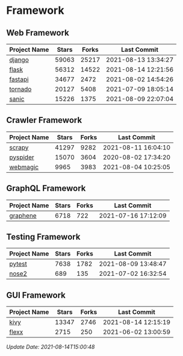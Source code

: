 # Framework

## Web Framework
| Project Name | Stars | Forks | Last Commit |
| ------------ | ----- | ----- | ----------- |
| [django](https://github.com/django/django) | 59063 | 25217 | 2021-08-13 13:34:27 |
| [flask](https://github.com/pallets/flask) | 56312 | 14522 | 2021-08-14 12:21:56 |
| [fastapi](https://github.com/tiangolo/fastapi) | 34677 | 2472 | 2021-08-02 14:54:26 |
| [tornado](https://github.com/tornadoweb/tornado) | 20127 | 5408 | 2021-07-09 18:05:14 |
| [sanic](https://github.com/sanic-org/sanic) | 15226 | 1375 | 2021-08-09 22:07:04 |

## Crawler Framework
| Project Name | Stars | Forks | Last Commit |
| ------------ | ----- | ----- | ----------- |
| [scrapy](https://github.com/scrapy/scrapy) | 41297 | 9282 | 2021-08-11 16:04:10 |
| [pyspider](https://github.com/binux/pyspider) | 15070 | 3604 | 2020-08-02 17:34:20 |
| [webmagic](https://github.com/code4craft/webmagic) | 9965 | 3983 | 2021-08-04 10:25:05 |

## GraphQL Framework
| Project Name | Stars | Forks | Last Commit |
| ------------ | ----- | ----- | ----------- |
| [graphene](https://github.com/graphql-python/graphene) | 6718 | 722 | 2021-07-16 17:12:09 |

## Testing Framework
| Project Name | Stars | Forks | Last Commit |
| ------------ | ----- | ----- | ----------- |
| [pytest](https://github.com/pytest-dev/pytest) | 7638 | 1782 | 2021-08-09 13:48:47 |
| [nose2](https://github.com/nose-devs/nose2) | 689 | 135 | 2021-07-02 16:32:54 |

## GUI Framework
| Project Name | Stars | Forks | Last Commit |
| ------------ | ----- | ----- | ----------- |
| [kivy](https://github.com/kivy/kivy) | 13347 | 2746 | 2021-08-14 12:15:19 |
| [flexx](https://github.com/flexxui/flexx) | 2715 | 250 | 2021-06-02 13:00:59 |

*Update Date: 2021-08-14T15:00:48*
